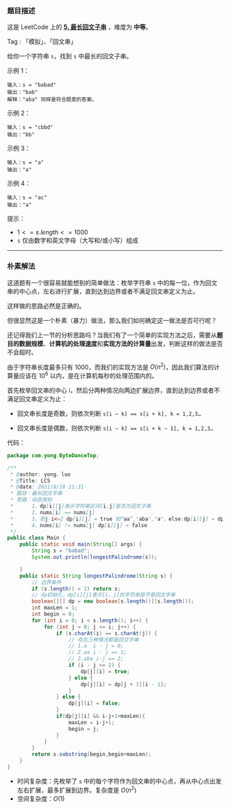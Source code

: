 ### 题目描述

这是 LeetCode 上的 **[5. 最长回文子串](https://leetcode-cn.com/problems/longest-palindromic-substring/solution/shua-chuan-lc-po-su-jie-fa-manacher-suan-i2px/)** ，难度为 **中等**。

Tag : 「模拟」、「回文串」

给你一个字符串 `s`，找到 `s` 中最长的回文子串。

示例 1：

```
输入：s = "babad"
输出："bab"
解释："aba" 同样是符合题意的答案。
```

示例 2：

```
输入：s = "cbbd"
输出："bb"
```

示例 3：

```
输入：s = "a"
输出："a"
```

示例 4：

```
输入：s = "ac"
输出："a"
```

提示：

* $1 <= s.length <= 1000$
* `s` 仅由数字和英文字母（大写和/或小写）组成

---

### 朴素解法

这道题有一个很容易就能想到的简单做法：枚举字符串 `s` 中的每一位，作为回文串的中心点，左右进行扩展，直到达到边界或者不满足回文串定义为止。

这样做的思路必然是正确的。

但很显然这是一个朴素（暴力）做法，那么我们如何确定这一做法是否可行呢？

还记得我们上一节的分析思路吗？当我们有了一个简单的实现方法之后，需要从**题目的数据规模**、**计算机的处理速度**和**实现方法的计算量**出发，判断这样的做法是否不会超时。

由于字符串长度最多只有 1000，而我们的实现方法是 $O(n^2)$，因此我们算法的计算量应该在 $10^6$ 以内，是在计算机每秒的处理范围内的。

首先枚举回文串的中心 i，然后分两种情况向两边扩展边界，直到达到边界或者不满足回文串定义为止：

* 回文串长度是奇数，则依次判断 `s[i − k] == s[i + k], k = 1,2,3…`

* 回文串长度是偶数，则依次判断 `s[i − k] == s[i + k − 1], k = 1,2,3…`

代码：

```Java
package com.yong.ByteDanceTop;

/**
 * @author: yong。luo
 * @Title: LC5
 * @date: 2021/8/18 11:31
 * 题目：最长回文字串
 * 思路：动态规划
 *      1、dp[i][j]表示字符串区间[i,j]是否为回文子串
 *      2、nums[i] == nums[j]
 *      3、若j-i<=2 dp[i][j] = true 如“aa”,"aba","a"，else:dp[i][j] = dp[i+1][j-1]
 *      4、nums[i] != nums[j] dp[i][j] = false
 */
public class Main {
    public static void main(String[] args) {
        String s = "babad";
        System.out.println(longestPalindrome(s));

    }
    public static String longestPalindrome(String s) {
        // 边界条件
        if (s.length() < 2) return s;
        // dp初始化，dp[i][j]表示[i，j]的字符串是不是回文字串
        boolean[][] dp = new boolean[s.length()][s.length()];
        int maxLen = 1;
        int begin = 0;
        for (int i = 0; i < s.length(); i++) {
            for (int j = 0; j <= i; j++) {
                if (s.charAt(i) == s.charAt(j)) {
                    // 存在三种情况都是回文字串
                    // 1.a  i - j = 0;
                    // 2.aa i - j == 1;
                    // 2.aba i-j == 2;
                    if (i - j <= 2) {
                        dp[j][i] = true;
                    } else {
                        dp[j][i] = dp[j + 1][i - 1];
                    }
                } else {
                    dp[j][i] = false;
                }
                if(dp[j][i] && i-j+1>maxLen){
                    maxLen = i-j+1;
                    begin = j;
                }
            }
        }
        return s.substring(begin,begin+maxLen);
    }
}


```

* 时间复杂度：先枚举了 `s` 中的每个字符作为回文串的中心点，再从中心点出发左右扩展，最多扩展到边界。复杂度是 $O(n^2)$
* 空间复杂度：$O(1)$


